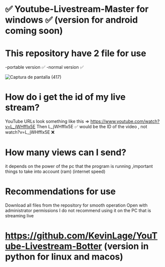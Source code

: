 # :white_check_mark: Youtube-Livestream-Master for windows :white_check_mark: (version for android coming soon)
# This repository have 2 file for use
-portable version :white_check_mark:
-normal version :white_check_mark:

![Captura de pantalla (417)](https://user-images.githubusercontent.com/54437821/85404800-b8a8bf80-b51c-11ea-83d2-7cb6d9122165.png)

# How do i get the id of my live stream?
YouTube URLs look something like this => https://www.youtube.com/watch?v=L_jWHffIx5E
Then L_jWHffIx5E :white_check_mark: would be the ID of the video , not watch?v=L_jWHffIx5E :x:

# How many views can I send?
it depends on the power of the pc that the program is running ,important things to take into account (ram) (internet speed)

# Recommendations for use
Download all files from the repository for smooth operation
Open with administrator permissions
I do not recommend using it on the PC that is streaming live

# https://github.com/KevinLage/YouTube-Livestream-Botter (version in python for linux and macos)
